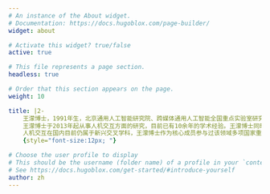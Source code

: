 ```yaml
---
# An instance of the About widget.
# Documentation: https://docs.hugoblox.com/page-builder/
widget: about

# Activate this widget? true/false
active: true

# This file represents a page section.
headless: true

# Order that this section appears on the page.
weight: 10

title: |2-
    王濛博士，1991年生，北京通用人工智能研究院、跨媒体通用人工智能全国重点实验室研究员（副高），武汉大学通计划联培博导，清华大学水木学者（2019-2021），CCF高级会员，CCF人机交互专委会执行委员，IEEE\ACM专业会员，ACM SIGCHI GMTA获奖者（2024），清华大学优秀博士毕业生（2019），北京市优秀毕业生（2019）。
    王濛博士于2013年起从事人机交互方面的研究，目前已有10余年的学术经验。王濛博士同时拥有清华大学工学、文学及艺术学学位，藉由机械、电子、设计、计算机等多个学科交叉的教育与科研经历，他带领团队设计并打造了一系列创新的交互工具、装置与机器人系统，应用于未来生活、未来娱乐以及未来教育等诸多领域。作为国内最早一批在实体交互、机器人交互方向开展研究的学者，他作为主要作者在国际一流会议与期刊上发表了20余篇高水平论文，领域涵盖人机交互（ACM TEI，ACM UIST，IEEE RO-MAN）、计算机（IEEE TCSS， Nature Machine Intelligence）、机器人（IEEE ICRA，IEEE IROS, IEEE RA-L）、艺术设计（MIT Leonardo）等，并长期担任IEEE RO-MAN的Associate Editor。
    人机交互在国内目前仍属于新兴交叉学科，王濛博士作为核心成员参与过该领域多项国家重点研发计划、国家自然科学基金等重点项目，并独立主持了一项博士后科学基金面上项目，以及多项全国重点实验室自研项目。有多篇文章亦发表于《计算机辅助设计与图形学学报》《中国科学：信息科学》等国内核心期刊，以及一部学术专著《模块化实物用户界面设计》于清华大学出版社出版。王濛博士在模块化、可重构系统的设计开发上有丰富的经验，于物联网、交互设备、机器人等领域获得了10余项国家发明专利授权，并受邀应用于清华、北大、港科大（广州）等高校的创新课程设计中。学术之外，他也是果壳的一名科普专栏作者，以及业余的乐高建造师。
    {style="font-size:12px; "}

# Choose the user profile to display
# This should be the username (folder name) of a profile in your `content/authors/` folder.
# See https://docs.hugoblox.com/get-started/#introduce-yourself
author: zh
---
```

